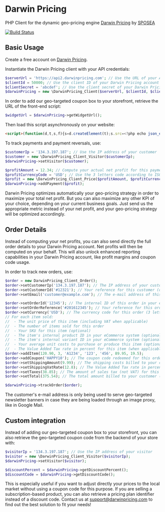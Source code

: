 # Darwin Pricing
PHP Client for the dynamic geo-pricing engine [Darwin Pricing](https://www.darwinpricing.com) by [SPOSEA](https://www.sposea.com)

[![Build Status](https://travis-ci.org/darwinpricing/darwinpricing-client-php.svg?branch=master)](https://travis-ci.org/darwinpricing/darwinpricing-client-php)

## Basic Usage

Create a free account on [Darwin Pricing](https://admin.darwinpricing.com).

Instantiate the Darwin Pricing client with your API credentials:
```php
$serverUrl = 'https://api2.darwinpricing.com'; // Use the URL of your API server
$clientId = 50000; // Use the client ID of your Darwin Pricing account
$clientSecret = 'abcdef'; // Use the client secret of your Darwin Pricing account
$darwinPricing = new \DarwinPricing_Client($serverUrl, $clientId, $clientSecret);
```

In order to add our geo-targeted coupon box to your storefront, retrieve the URL of the front-end script:
```php
$widgetUrl = $darwinPricing->getWidgetUrl();
```

Then load this script asynchronously on your website:
```html
<script>(function(d,t,s,f){s=d.createElement(t);s.src=<?php echo json_encode($widgetUrl); ?>;s.async=1;f=d.getElementsByTagName(t)[0];f.parentNode.insertBefore(s,f)})(document,'script')</script>
```

To track payments and payment reversals, use:
```php
$customerIp = '134.3.197.187'; // Use the IP address of your customer
$customer = new \DarwinPricing_Client_Visitor($customerIp);
$darwinPricing->setVisitor($customer);

$profitAmount = 12.34; // Compute your actual net profit for this payment
$profitCurrencyCode = 'USD'; // Use the 3 letters code according to ISO 4217
$profit = new \DarwinPricing_Client_Price($profitAmount, $profitCurrencyCode);
$darwinPricing->addPayment($profit);
```

Darwin Pricing optimizes automatically your geo-pricing strategy in order to maximize your total net profit.
But you can also maximize any other KPI of your choice, depending on your current business goals.
Just send us the appropriate metric instead of your net profit, and your geo-pricing strategy will be optimized accordingly.

## Order Details

Instead of computing your net profits, you can also send directly the full order details to your Darwin Pricing account.
Net profits will then be computed on your behalf.
This will also unlock enhanced reporting capabilities in your Darwin Pricing account, like profit margins and coupon code usage.

In order to track new orders, use:
```php
$order = new DarwinPricing_Client_Order();
$order->setCustomerIp('134.3.197.187'); // The IP address of your customer
$order->setCustomerId('#12321'); // Your reference for this customer (optional)
$order->setEmail('customer@example.com'); // The e-mail address of this customer (optional)

$order->setOrderId('12345'); // The internal ID of this order in your eCommerce system
$order->setOrderReference('#201612345'); // Your reference for this order (optional)
$order->setCurrency('USD'); // The currency code for this order (3 letters code according to ISO 4217)
// For each item sold:
//  - The unit price of this item (including VAT when applicable)
//  - The number of items sold for this order
//  - Your SKU for this item (optional)
//  - The item's internal product ID in your eCommerce system (optional)
//  - The item's internal variant ID in your eCommerce system (optional)
//  - Your average unit costs to purchase or produce this item (optional)
//  - The Value Added Tax rate in percent for this item (when applicable)
$order->addItem(120.90, 3, 'A1234', '123', '456', 89.95, 19.5);
$order->addCoupon('HAPPY10'); // The coupon code redeemed for this order (optional)
$order->setShippingAmount(9.99); // The shipping costs billed to your customer (optional, including VAT when applicable)
$order->setShippingVatRate(12.8); // The Value Added Tax rate in percent for the shipping costs (when applicable)
$order->setTaxes(38.85); // The amount of sales tax (not VAT) for this order (when applicable)
$order->setTotal(375.54); // The total amount billed to your customer (including taxes)

$darwinPricing->trackOrder($order);
```

The customer's e-mail address is only being used to serve geo-targeted newsletter banners in case they are being loaded through an image proxy, like in Google Mail.

## Custom integration

Instead of adding our geo-targeted coupon box to your storefront, you can also retrieve the geo-targeted coupon code from the backend of your store with:
```php
$visitorIp = '134.3.197.187'; // Use the IP address of your visitor
$visitor = new \DarwinPricing_Client_Visitor($visitorIp);
$darwinPricing->setVisitor($visitor);

$discountPercent = $darwinPricing->getDiscountPercent();
$discountCode = $darwinPricing->getDiscountCode();
```
This is especially useful if you want to adjust directly your prices to the local market without using a coupon code for this purpose.
If you are selling a subscription-based product, you can also retrieve a pricing plan identifier instead of a discount code.
Contact us at support@darwinpricing.com to find out the best solution to fit your needs!
